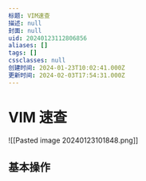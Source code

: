 ```yaml
---
标题: VIM速查
描述: null
封面: null
uid: 20240123112806856
aliases: []
tags: []
cssclasses: null
创建时间: 2024-01-23T10:02:41.000Z
更新时间: 2024-02-03T17:54:31.000Z
---
```


# VIM 速查

![[Pasted image 20240123101848.png]]

## 基本操作
